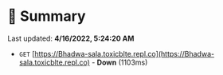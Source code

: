 # 📖 Summary
Last updated: **4/16/2022, 5:24:20 AM**

- `GET` [https://Bhadwa-sala.toxicblte.repl.co](https://Bhadwa-sala.toxicblte.repl.co) - **Down** (1103ms)
